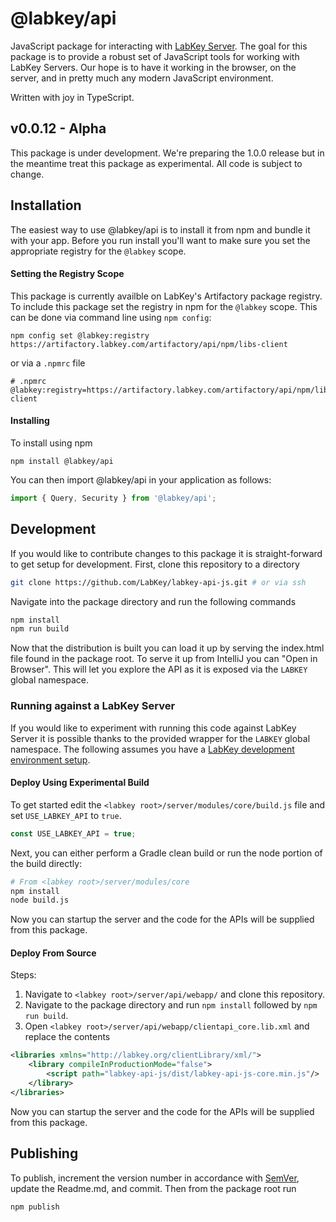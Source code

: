# @labkey/api

JavaScript package for interacting with [LabKey Server](https://www.labkey.com/). The goal for this package is to provide a robust set of JavaScript tools for working with LabKey Servers. Our hope is to have it working in the browser, on the server, and in pretty much any modern JavaScript environment.

Written with joy in TypeScript.

## v0.0.12 - Alpha

This package is under development. We're preparing the 1.0.0 release but in the meantime treat this package as experimental. All code is subject to change.

## Installation

The easiest way to use @labkey/api is to install it from npm and bundle it with your app. Before you run install you'll want to make sure you set the appropriate registry for the `@labkey` scope.

#### Setting the Registry Scope

This package is currently availble on LabKey's Artifactory package registry. To include this package set the registry in npm for the `@labkey` scope. This can be done via command line using `npm config`:
```
npm config set @labkey:registry https://artifactory.labkey.com/artifactory/api/npm/libs-client
```
or via a `.npmrc` file
```
# .npmrc
@labkey:registry=https://artifactory.labkey.com/artifactory/api/npm/libs-client
```

#### Installing

To install using npm
```
npm install @labkey/api
```
You can then import @labkey/api in your application as follows:
```js
import { Query, Security } from '@labkey/api';
```

## Development

If you would like to contribute changes to this package it is straight-forward to get setup for development. First, clone this repository to a directory

```sh
git clone https://github.com/LabKey/labkey-api-js.git # or via ssh
```

Navigate into the package directory and run the following commands

```sh
npm install
npm run build
```

Now that the distribution is built you can load it up by serving the index.html file found in the package root. To serve it up from IntelliJ you can "Open in Browser". This will let you explore the API as it is exposed via the `LABKEY` global namespace.

### Running against a LabKey Server

If you would like to experiment with running this code against LabKey Server it is possible thanks to the provided wrapper for the `LABKEY` global namespace. The following assumes you have a [LabKey development environment setup](https://www.labkey.org/Documentation/wiki-page.view?name=devMachine).

#### Deploy Using Experimental Build

To get started edit the `<labkey root>/server/modules/core/build.js` file and set `USE_LABKEY_API` to `true`.

```js
const USE_LABKEY_API = true;
```

Next, you can either perform a Gradle clean build or run the node portion of the build directly:

```sh
# From <labkey root>/server/modules/core
npm install
node build.js
```

Now you can startup the server and the code for the APIs will be supplied from this package.

#### Deploy From Source

Steps:
1. Navigate to `<labkey root>/server/api/webapp/` and clone this repository.
2. Navigate to the package directory and run `npm install` followed by `npm run build`.
3. Open `<labkey root>/server/api/webapp/clientapi_core.lib.xml` and replace the contents

```xml
<libraries xmlns="http://labkey.org/clientLibrary/xml/">
    <library compileInProductionMode="false">
        <script path="labkey-api-js/dist/labkey-api-js-core.min.js"/>
    </library>
</libraries>
```

Now you can startup the server and the code for the APIs will be supplied from this package.

## Publishing

To publish, increment the version number in accordance with [SemVer](https://semver.org/), update the Readme.md, and commit. Then from the package root run

```sh
npm publish
```
